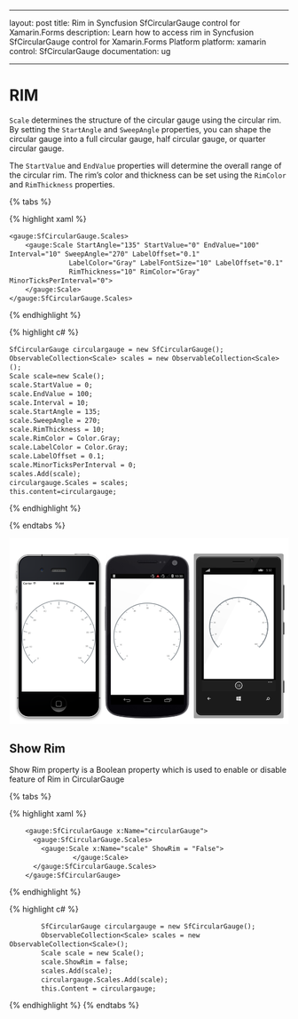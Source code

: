 ﻿---

layout: post
title: Rim in Syncfusion SfCircularGauge control for Xamarin.Forms
description: Learn how to access rim in Syncfusion SfCircularGauge control for Xamarin.Forms Platform
platform: xamarin
control: SfCircularGauge
documentation: ug

---

# RIM

`Scale` determines the structure of the circular gauge using the circular rim. By setting the `StartAngle` and `SweepAngle` properties, you can shape the circular gauge into a full circular gauge, half circular gauge, or quarter circular gauge.

The `StartValue` and `EndValue` properties will determine the overall range of the circular rim. The rim’s color and thickness can be set using the `RimColor` and `RimThickness` properties.

{% tabs %}

{% highlight xaml %}

    <gauge:SfCircularGauge.Scales>
        <gauge:Scale StartAngle="135" StartValue="0" EndValue="100" Interval="10" SweepAngle="270" LabelOffset="0.1" 
                   LabelColor="Gray" LabelFontSize="10" LabelOffset="0.1"
                   RimThickness="10" RimColor="Gray" MinorTicksPerInterval="0">
        </gauge:Scale>
    </gauge:SfCircularGauge.Scales>

{% endhighlight %}

{% highlight c# %}

    SfCircularGauge circulargauge = new SfCircularGauge();
    ObservableCollection<Scale> scales = new ObservableCollection<Scale>();
    Scale scale=new Scale();
    scale.StartValue = 0;
    scale.EndValue = 100;
    scale.Interval = 10;
    scale.StartAngle = 135;
    scale.SweepAngle = 270;
    scale.RimThickness = 10;
    scale.RimColor = Color.Gray;
    scale.LabelColor = Color.Gray;
    scale.LabelOffset = 0.1;
    scale.MinorTicksPerInterval = 0;
    scales.Add(scale);
    circulargauge.Scales = scales;
    this.content=circulargauge;

{% endhighlight %}

{% endtabs %}

![](rim_images/rim.png)

## Show Rim

Show Rim property is a Boolean property which is used to enable or disable feature of Rim in CircularGauge

{% tabs %}

{% highlight xaml %}

        <gauge:SfCircularGauge x:Name="circularGauge">
          <gauge:SfCircularGauge.Scales>
	  	    <gauge:Scale x:Name="scale" ShowRim = "False">
                    </gauge:Scale>
	      </gauge:SfCircularGauge.Scales>			
	    </gauge:SfCircularGauge>	 

{% endhighlight %}

{% highlight c# %}

            SfCircularGauge circulargauge = new SfCircularGauge();       
            ObservableCollection<Scale> scales = new ObservableCollection<Scale>();
            Scale scale = new Scale();                
            scale.ShowRim = false;
            scales.Add(scale);
            circulargauge.Scales.Add(scale);
            this.Content = circulargauge;
   
    
{% endhighlight %}
{% endtabs %}

